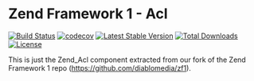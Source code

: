 Zend Framework 1 - Acl
============================
[![Build Status](https://travis-ci.org/diablomedia/zf1-acl.svg?branch=master)](https://travis-ci.org/diablomedia/zf1-acl)
[![codecov](https://codecov.io/gh/diablomedia/zf1-acl/branch/master/graph/badge.svg)](https://codecov.io/gh/diablomedia/zf1-acl)
[![Latest Stable Version](https://poser.pugx.org/diablomedia/zendframework1-acl/v/stable)](https://packagist.org/packages/diablomedia/zendframework1-acl)
[![Total Downloads](https://poser.pugx.org/diablomedia/zendframework1-acl/downloads)](https://packagist.org/packages/diablomedia/zendframework1-acl)
[![License](https://poser.pugx.org/diablomedia/zendframework1-acl/license)](https://packagist.org/packages/diablomedia/zendframework1-acl)

This is just the Zend_Acl component extracted from our fork of the Zend Framework 1 repo (https://github.com/diablomedia/zf1).
